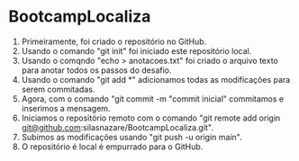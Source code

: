 # BootcampLocaliza

1. Primeiramente, foi criado o repositório no GitHub.
2. Usando o comando "git init" foi iniciado este repositório local.
3. Usando o comqndo "echo > anotacoes.txt" foi criado o arquivo texto para anotar todos os passos do desafio.
4. Usando o comando "git add *" adicionamos todas as modificações para serem commitadas.
5. Agora, com o comando "git commit -m "commit inicial" commitamos e inserimos a mensagem.
6. Iniciamos o repositório remoto com o comando "git remote add origin git@github.com:silasnazare/BootcampLocaliza.git".
7. Subimos as modificações usando "git push -u origin main".
8. O repositório é local é empurrado para o GitHub.